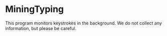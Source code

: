 # MiningTyping
This program monitors keystrokes in the background. We do not collect any information, but please be careful.

